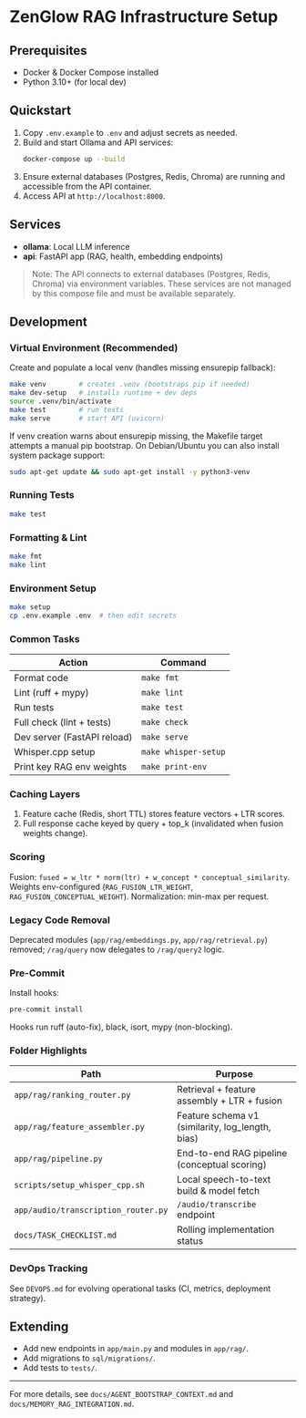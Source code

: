 # ZenGlow RAG Infrastructure Setup

## Prerequisites
- Docker & Docker Compose installed
- Python 3.10+ (for local dev)


## Quickstart
1. Copy `.env.example` to `.env` and adjust secrets as needed.
2. Build and start Ollama and API services:
   ```bash
   docker-compose up --build
   ```
3. Ensure external databases (Postgres, Redis, Chroma) are running and accessible from the API container.
4. Access API at `http://localhost:8000`.

## Services
- **ollama**: Local LLM inference
- **api**: FastAPI app (RAG, health, embedding endpoints)

> Note: The API connects to external databases (Postgres, Redis, Chroma) via environment variables. These services are not managed by this compose file and must be available separately.

## Development

### Virtual Environment (Recommended)

Create and populate a local venv (handles missing ensurepip fallback):

```bash
make venv        # creates .venv (bootstraps pip if needed)
make dev-setup   # installs runtime + dev deps
source .venv/bin/activate
make test        # run tests
make serve       # start API (uvicorn)
```

If venv creation warns about ensurepip missing, the Makefile target attempts a manual pip bootstrap. On Debian/Ubuntu you can also install system package support:
```bash
sudo apt-get update && sudo apt-get install -y python3-venv
```

### Running Tests
```bash
make test
```

### Formatting & Lint
```bash
make fmt
make lint
```
### Environment Setup
```bash
make setup
cp .env.example .env  # then edit secrets
```

### Common Tasks
| Action | Command |
|--------|---------|
| Format code | `make fmt` |
| Lint (ruff + mypy) | `make lint` |
| Run tests | `make test` |
| Full check (lint + tests) | `make check` |
| Dev server (FastAPI reload) | `make serve` |
| Whisper.cpp setup | `make whisper-setup` |
| Print key RAG env weights | `make print-env` |

### Caching Layers
1. Feature cache (Redis, short TTL) stores feature vectors + LTR scores.
2. Full response cache keyed by query + top_k (invalidated when fusion weights change).

### Scoring
Fusion: `fused = w_ltr * norm(ltr) + w_concept * conceptual_similarity`. Weights env-configured (`RAG_FUSION_LTR_WEIGHT`, `RAG_FUSION_CONCEPTUAL_WEIGHT`). Normalization: min-max per request.

### Legacy Code Removal
Deprecated modules (`app/rag/embeddings.py`, `app/rag/retrieval.py`) removed; `/rag/query` now delegates to `/rag/query2` logic.

### Pre-Commit
Install hooks:
```bash
pre-commit install
```
Hooks run ruff (auto-fix), black, isort, mypy (non-blocking).

### Folder Highlights
| Path | Purpose |
|------|---------|
| `app/rag/ranking_router.py` | Retrieval + feature assembly + LTR + fusion |
| `app/rag/feature_assembler.py` | Feature schema v1 (similarity, log_length, bias) |
| `app/rag/pipeline.py` | End-to-end RAG pipeline (conceptual scoring) |
| `scripts/setup_whisper_cpp.sh` | Local speech-to-text build & model fetch |
| `app/audio/transcription_router.py` | `/audio/transcribe` endpoint |
| `docs/TASK_CHECKLIST.md` | Rolling implementation status |

### DevOps Tracking
See `DEVOPS.md` for evolving operational tasks (CI, metrics, deployment strategy).

## Extending
- Add new endpoints in `app/main.py` and modules in `app/rag/`.
- Add migrations to `sql/migrations/`.
- Add tests to `tests/`.

---
For more details, see `docs/AGENT_BOOTSTRAP_CONTEXT.md` and `docs/MEMORY_RAG_INTEGRATION.md`.

